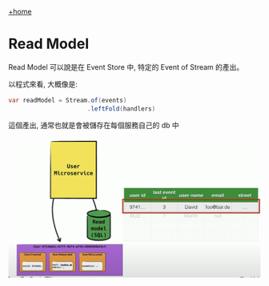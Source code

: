 [+home](+home)

# Read Model

Read Model 可以說是在 Event Store 中, 特定的 Event of Stream 的產出。

以程式來看, 大概像是:

```java
var readModel = Stream.of(events)
					  .leftFold(handlers)
```

這個產出, 通常也就是會被儲存在每個服務自己的 db 中 

![readmodel](/spaces/event-sourcing/attachments/readmodel.png)